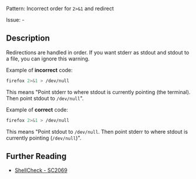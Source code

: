 Pattern: Incorrect order for `2>&1` and redirect

Issue: -

## Description

Redirections are handled in order. If you want stderr as stdout and stdout to a file, you can ignore this warning.

Example of **incorrect** code:

```sh
firefox 2>&1 > /dev/null
```

This means "Point stderr to where stdout is currently pointing (the terminal). Then point stdout to `/dev/null`".

Example of **correct** code:

```sh
firefox 2>&1 > /dev/null
```

This means "Point stdout to `/dev/null`. Then point stderr to where stdout is currently pointing (`/dev/null`)".

## Further Reading

* [ShellCheck - SC2069](https://github.com/koalaman/shellcheck/wiki/SC2069)
